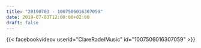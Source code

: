 ```yaml
---
title: "20190703 - 1007506016307059"
date: 2019-07-03T12:00:00+02:00
draft: false
---
```


{{< facebookvideov userid="ClareRadelMusic" id="1007506016307059" >}}